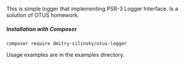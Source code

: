 This is simple logger that implementing PSR-3 Logger Interface.
Is a solution of OTUS homework.

##### Installation with Composer
```
composer require dmitry-silinsky/otus-logger
```
Usage examples are in the examples directory.